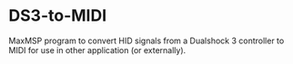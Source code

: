 # DS3-to-MIDI
MaxMSP program to convert HID signals from a Dualshock 3 controller to MIDI for use in other application (or externally).
